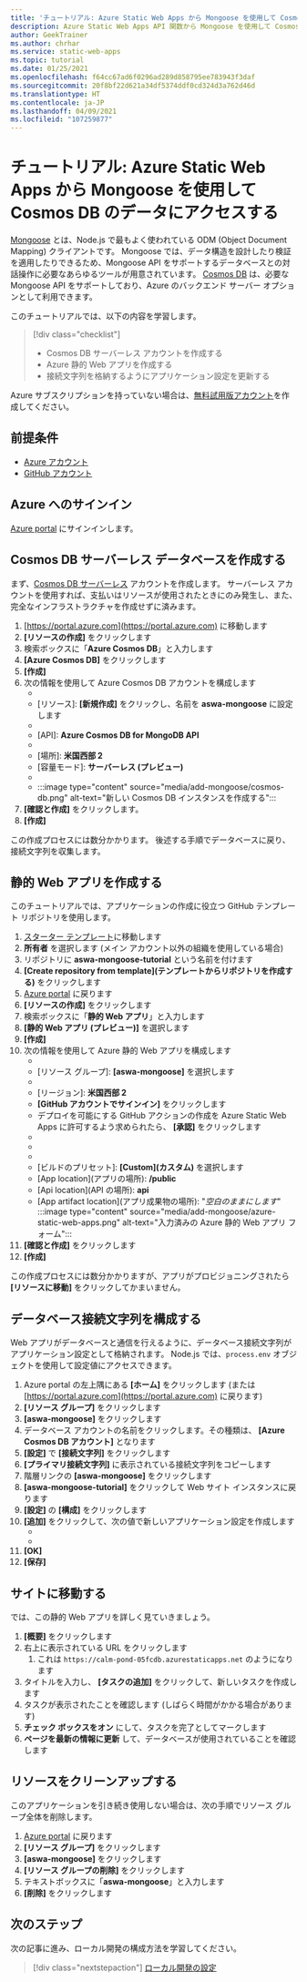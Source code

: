 ```yaml
---
title: 'チュートリアル: Azure Static Web Apps から Mongoose を使用して Cosmos DB のデータにアクセスする'
description: Azure Static Web Apps API 関数から Mongoose を使用して Cosmos DB のデータにアクセスする方法について説明します。
author: GeekTrainer
ms.author: chrhar
ms.service: static-web-apps
ms.topic: tutorial
ms.date: 01/25/2021
ms.openlocfilehash: f64cc67ad6f0296ad289d858795ee783943f3daf
ms.sourcegitcommit: 20f8bf22d621a34df5374ddf0cd324d3a762d46d
ms.translationtype: HT
ms.contentlocale: ja-JP
ms.lasthandoff: 04/09/2021
ms.locfileid: "107259877"
---
```

# <a name="tutorial-access-data-in-cosmos-db-using-mongoose-with-azure-static-web-apps"></a>チュートリアル: Azure Static Web Apps から Mongoose を使用して Cosmos DB のデータにアクセスする

[Mongoose](https://mongoosejs.com/) とは、Node.js で最もよく使われている ODM (Object Document Mapping) クライアントです。 Mongoose では、データ構造を設計したり検証を適用したりできるため、Mongoose API をサポートするデータベースとの対話操作に必要なあらゆるツールが用意されています。 [Cosmos DB](../cosmos-db/mongodb-introduction.md) は、必要な Mongoose API をサポートしており、Azure のバックエンド サーバー オプションとして利用できます。

このチュートリアルでは、以下の内容を学習します。

> [!div class="checklist"]
> - Cosmos DB サーバーレス アカウントを作成する
> - Azure 静的 Web アプリを作成する
> - 接続文字列を格納するようにアプリケーション設定を更新する

Azure サブスクリプションを持っていない場合は、[無料試用版アカウント](https://azure.microsoft.com/free/)を作成してください。

## <a name="prerequisites"></a>前提条件

- [Azure アカウント](https://azure.microsoft.com/free/)
- [GitHub アカウント](https://github.com/join)

## <a name="sign-in-to-azure"></a>Azure へのサインイン

[Azure portal](https://portal.azure.com) にサインインします。

## <a name="create-a-cosmos-db-serverless-database"></a>Cosmos DB サーバーレス データベースを作成する

まず、[Cosmos DB サーバーレス](https://docs.microsoft.com/azure/cosmos-db/serverless) アカウントを作成します。 サーバーレス アカウントを使用すれば、支払いはリソースが使用されたときにのみ発生し、また、完全なインフラストラクチャを作成せずに済みます。

1. [https://portal.azure.com](https://portal.azure.com) に移動します
2. **[リソースの作成]** をクリックします
3. 検索ボックスに「**Azure Cosmos DB**」と入力します
4. **[Azure Cosmos DB]** をクリックします
5. **[作成]**
6. 次の情報を使用して Azure Cosmos DB アカウントを構成します
    - [サブスクリプション]: 使用するサブスクリプションを選択します
    - [リソース]: **[新規作成]** をクリックし、名前を **aswa-mongoose** に設定します
    - [アカウント名]: 一意の値を入力する必要があります
    - [API]: **Azure Cosmos DB for MongoDB API**
    - [Notebooks (プレビュー)]: **オフ**
    - [場所]: **米国西部 2**
    - [容量モード]: **サーバーレス (プレビュー)**
    - [バージョン]: **3.6**
    - [可用性ゾーン]: **無効**
:::image type="content" source="media/add-mongoose/cosmos-db.png" alt-text="新しい Cosmos DB インスタンスを作成する":::
7. **[確認と作成]** をクリックします。
8. **[作成]**

この作成プロセスには数分かかります。 後述する手順でデータベースに戻り、接続文字列を収集します。

## <a name="create-a-static-web-app"></a>静的 Web アプリを作成する

このチュートリアルでは、アプリケーションの作成に役立つ GitHub テンプレート リポジトリを使用します。

1. [スターター テンプレート](https://github.com/login?return_to=/staticwebdev/mongoose-starter/generate)に移動します
2. **所有者** を選択します (メイン アカウント以外の組織を使用している場合)
3. リポジトリに **aswa-mongoose-tutorial** という名前を付けます
4. **[Create repository from template]\(テンプレートからリポジトリを作成する\)** をクリックします
5. [Azure portal](https://portal.azure.com) に戻ります
6. **[リソースの作成]** をクリックします
7. 検索ボックスに「**静的 Web アプリ**」と入力します
8. **[静的 Web アプリ (プレビュー)]** を選択します
9. **[作成]**
10. 次の情報を使用して Azure 静的 Web アプリを構成します
    - [サブスクリプション]: 先ほどと同じサブスクリプションを選択します
    - [リソース グループ]: **[aswa-mongoose]** を選択します
    - [名前]: **aswa-mongoose-tutorial**
    - [リージョン]: **米国西部 2**
    - **[GitHub アカウントでサインイン]** をクリックします
    - デプロイを可能にする GitHub アクションの作成を Azure Static Web Apps に許可するよう求められたら、 **[承認]** をクリックします
    - [組織]: アカウント名
    - [リポジトリ]: **aswa-mongoose-tutorial**
    - [ブランチ]: **main**
    - [ビルドのプリセット]: **[Custom]\(カスタム\)** を選択します
    - [App location]\(アプリの場所\): **/public**
    - [Api location]\(API の場所\): **api**
    - [App artifact location]\(アプリ成果物の場所\): "*空白のままにします*"
    :::image type="content" source="media/add-mongoose/azure-static-web-apps.png" alt-text="入力済みの Azure 静的 Web アプリ フォーム":::
11. **[確認と作成]** をクリックします
12. **[作成]**

この作成プロセスには数分かかりますが、アプリがプロビジョニングされたら **[リソースに移動]** をクリックしてかまいません。

## <a name="configure-database-connection-string"></a>データベース接続文字列を構成する

Web アプリがデータベースと通信を行えるように、データベース接続文字列がアプリケーション設定として格納されます。 Node.js では、`process.env` オブジェクトを使用して設定値にアクセスできます。

1. Azure portal の左上隅にある **[ホーム]** をクリックします (または [https://portal.azure.com](https://portal.azure.com) に戻ります)
2. **[リソース グループ]** をクリックします
3. **[aswa-mongoose]** をクリックします
4. データベース アカウントの名前をクリックします。その種類は、 **[Azure Cosmos DB アカウント]** となります
5. **[設定]** で **[接続文字列]** をクリックします
6. **[プライマリ接続文字列]** に表示されている接続文字列をコピーします
7. 階層リンクの **[aswa-mongoose]** をクリックします
8. **[aswa-mongoose-tutorial]** をクリックして Web サイト インスタンスに戻ります
9. **[設定]** の **[構成]** をクリックします
10. **[追加]** をクリックして、次の値で新しいアプリケーション設定を作成します
    - [名前]: **CONNECTION_STRING**
    - [値]: 先ほどコピーした接続文字列を貼り付けます
11. **[OK]**
12. **[保存]**

## <a name="navigate-to-your-site"></a>サイトに移動する

では、この静的 Web アプリを詳しく見ていきましょう。

1. **[概要]** をクリックします
1. 右上に表示されている URL をクリックします
    1. これは `https://calm-pond-05fcdb.azurestaticapps.net` のようになります
1. タイトルを入力し、 **[タスクの追加]** をクリックして、新しいタスクを作成します
1. タスクが表示されたことを確認します (しばらく時間がかかる場合があります)
1. **チェック ボックスをオン** にして、タスクを完了としてマークします
1. **ページを最新の情報に更新** して、データベースが使用されていることを確認します

## <a name="clean-up-resources"></a>リソースをクリーンアップする

このアプリケーションを引き続き使用しない場合は、次の手順でリソース グループ全体を削除します。

1. [Azure portal](https://portal.azure.com) に戻ります
2. **[リソース グループ]** をクリックします
3. **[aswa-mongoose]** をクリックします
4. **[リソース グループの削除]** をクリックします
5. テキストボックスに「**aswa-mongoose**」と入力します
6. **[削除]** をクリックします

## <a name="next-steps"></a>次のステップ

次の記事に進み、ローカル開発の構成方法を学習してください。
> [!div class="nextstepaction"]
> [ローカル開発の設定](./local-development.md)
 
